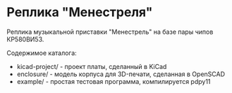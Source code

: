 # Реплика "Менестреля"

Реплика музыкальной приставки "Менестрель" на базе пары чипов КР580ВИ53.

Содержимое каталога:

* kicad-project/ - проект платы, сделанный в KiCad
* enclosure/ - модель корпуса для 3D-печати, сделанная в OpenSCAD
* example/ - простая тестовая программа, компилируется pdpy11

